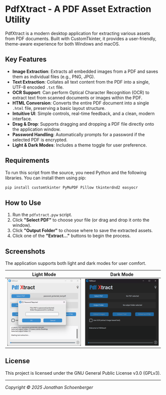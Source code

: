 # PdfXtract - A PDF Asset Extraction Utility

PdfXtract is a modern desktop application for extracting various assets from PDF documents. Built with CustomTkinter, it provides a user-friendly, theme-aware experience for both Windows and macOS.

## Key Features

-   **Image Extraction**: Extracts all embedded images from a PDF and saves them as individual files (e.g., PNG, JPG).
-   **Text Extraction**: Collates all text content from the PDF into a single, UTF-8 encoded `.txt` file.
-   **OCR Support**: Can perform Optical Character Recognition (OCR) to extract text from scanned documents or images within the PDF.
-   **HTML Conversion**: Converts the entire PDF document into a single `.html` file, preserving a basic layout structure.
-   **Intuitive UI**: Simple controls, real-time feedback, and a clean, modern interface.
-   **Drag & Drop**: Supports dragging and dropping a PDF file directly onto the application window.
-   **Password Handling**: Automatically prompts for a password if the selected PDF is encrypted.
-   **Light & Dark Modes**: Includes a theme toggle for user preference.

## Requirements

To run this script from the source, you need Python and the following libraries. You can install them using pip:

```bash
pip install customtkinter PyMuPDF Pillow tkinterdnd2 easyocr
```

## How to Use

1.  Run the `pdfxtract.pyw` script.
2.  Click **"Select PDF"** to choose your file (or drag and drop it onto the window).
3.  Click **"Output Folder"** to choose where to save the extracted assets.
4.  Click one of the **"Extract..."** buttons to begin the process.

## Screenshots

The application supports both light and dark modes for user comfort.

| Light Mode                                       | Dark Mode                                      |
| ------------------------------------------------ | ---------------------------------------------- |
| ![PdfXtract Light Mode](./screenshots/light_mode.png) | ![PdfXtract Dark Mode](./screenshots/dark_mode.png) |

## License

This project is licensed under the GNU General Public License v3.0 (GPLv3).

---


*Copyright © 2025 Jonathan Schoenberger*
